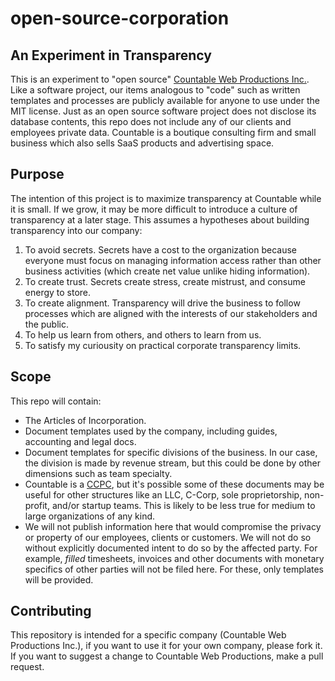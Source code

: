 # open-source-corporation

## An Experiment in Transparency

This is an experiment to "open source" [Countable Web Productions Inc.](http://countable.ca). Like a software project, our items analogous to "code" such as written templates and processes are publicly available for anyone to use under the MIT license. Just as an open source software project does not disclose its database contents, this repo does not include any of our clients and employees private data. Countable is a boutique consulting firm and small business which also sells SaaS products and advertising space.

## Purpose
The intention of this project is to maximize transparency at Countable while it is small. If we grow, it may be more difficult to introduce a culture of transparency at a later stage. This assumes a hypotheses about building transparency into our company:
  1. To avoid secrets. Secrets have a cost to the organization because everyone must focus on managing information access rather than other business activities (which create net value unlike hiding information).
  2. To create trust. Secrets create stress, create mistrust, and consume energy to store.
  3. To create alignment. Transparency will drive the business to follow processes which are aligned with the interests of our stakeholders and the public.
  4. To help us learn from others, and others to learn from us.
  5. To satisfy my curiousity on practical corporate transparency limits.

## Scope
This repo will contain:
  * The Articles of Incorporation.
  * Document templates used by the company, including guides, accounting and legal docs.
  * Document templates for specific divisions of the business. In our case, the division is made by revenue stream, but this could be done by other dimensions such as team specialty.
  * Countable is a [CCPC](http://www.cra-arc.gc.ca/E/pub/tp/it458r2/it458r2-e.html), but it's possible some of these documents may be useful for other structures like an LLC, C-Corp, sole proprietorship, non-profit, and/or startup teams. This is likely to be less true for medium to large organizations of any kind.
  * We will not publish information here that would compromise the privacy or property of our employees, clients or customers. We will not do so without explicitly documented intent to do so by the affected party. For example, _filled_ timesheets, invoices and other documents with monetary specifics of other parties will not be filed here. For these, only templates will be provided.


## Contributing
This repository is intended for a specific company (Countable Web Productions Inc.), if you want to use it for your own company, please fork it. If you want to suggest a change to Countable Web Productions, make a pull request.


